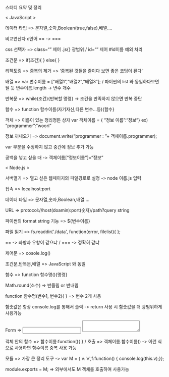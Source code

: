 스터디 요약 및 정리

<     JavaScript     >

데이터 타입 => 문자열,숫자,Boolean(true,false),배열....

비교연산자 c언어 == -> ===

css 선택자 => class=“” 제어 .js{} 광범위 / id=“” 제어 #id이름 예외 처리

조건문 => if(조건){ } else{ }

리펙토링 => 중복의 제거 => ‘중복된 것들을 줄이다 보면 좋은 코딩이 된다‘

배열 => var 변수이름 = [“배열1”,“배열2”,“배열3”]; / 파이썬의 list 와 동일하다보면 될 듯
        변수이름.length -> 변수 개수

반복문 => while(조건){반복할 명령} -> 조건을 만족하지 않으면 반복 중단

함수 => function 함수이름(자기자신,다른 변수...등){함수}

객체 => 이름이 있는 정리정돈 상자
        var 객체이름 = { “정보 이름”:“정보”} ex) “programmer”:“woori”
        
정보 꺼내오기 => document.write(“programmer : ”+ 객체이름.programmer);
                
var 부분을 수정하지 않고 중간에 정보 추가 가능 
                
공백을 넣고 싶을 때 -> 객체이름[“정보이름”]=“정보”

<     Node.js     >

서버열기 => 열고 싶은 웹페이지의 파일경로로 설정 -> node 이름.js 입력

접속 => localhost:port

데이터 타입 => 문자열,숫자,Boolean,배열....

URL => protocol://host(doamin):port(숫자)/path?query string

파이썬의 format string 기능 => ${변수이름}

파일 읽기 => fs.readdir('./data', function(error, filelist){ };

== -> 좌항과 우항이 같으냐 / === -> 정확히 같냐

제어문 => cosole.log()

조건문,반복문,배열 => JavaScript 와 동일

함수 => function 함수명(){명령}

Math.round(소수) => 반올림 or 반내림

function 함수명(변수1, 변수2){ } => 변수 2개 사용

함숫값은 항상 console.log를 통해서 출력 -> return 사용 시 함숫값을 더 광범위하게 사용가능 

Form => <input type="text" name="title"> <textarea name="description"></textarea>

객체 안의 함수 => 함수이름:function(){ }   / 호출 => 객체이름.함수이름() -> 이런 식으로 사용하면 함수이름 중복 사용 가능

모듈 => 가장 큰 정리 도구 -> var M = { v:'v',f:function() { console.log(this.v);}}; 

module.exports = M; => 외부에서도 M 객체를 호출하여 사용가능

 






